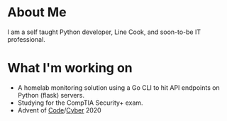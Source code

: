 # About Me
  I am a self taught Python developer, Line Cook, and soon-to-be IT professional.
  
# What I'm working on

- A homelab monitoring solution using a Go CLI to hit API endpoints on Python (flask) servers.
- Studying for the CompTIA Security+ exam.
- Advent of [Code]/[Cyber] 2020
 
[Code]: https://adventofcode.com/2020
[Cyber]: https://tryhackme.com/room/adventofcyber2
